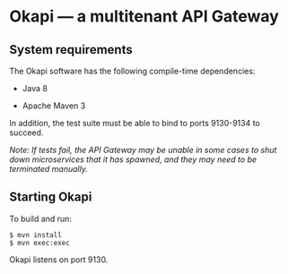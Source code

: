 

Okapi — a multitenant API Gateway
=================================


System requirements
-------------------

The Okapi software has the following compile-time dependencies:

* Java 8

* Apache Maven 3

In addition, the test suite must be able to bind to ports 9130-9134 to succeed.

*Note: If tests fail, the API Gateway may be unable in some cases to shut down
microservices that it has spawned, and they may need to be terminated
manually.*


Starting Okapi
--------------

To build and run:

    $ mvn install
    $ mvn exec:exec

Okapi listens on port 9130.


